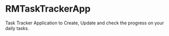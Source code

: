 # RMTaskTrackerApp

Task Tracker Application to Create, Update and check the progress on your daily tasks.
